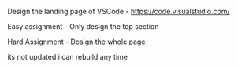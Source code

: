 
Design the landing page of VSCode - https://code.visualstudio.com/

Easy assignment - Only design the top section

Hard Assignment - Design the whole page



its not updated i can rebuild any time 